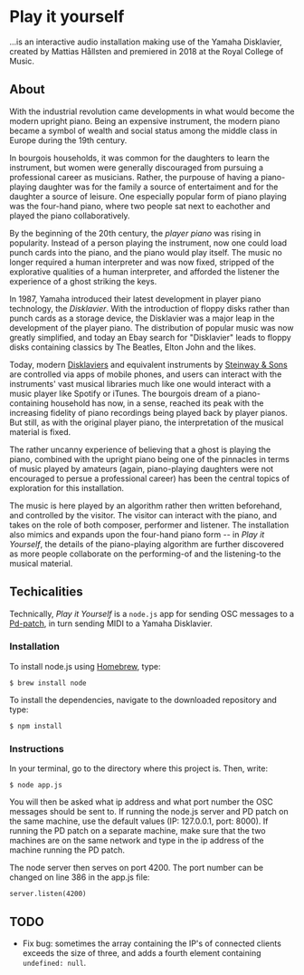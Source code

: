 # Play it yourself

...is an interactive audio installation making use of the Yamaha Disklavier, created by Mattias Hållsten and premiered in 2018 at the Royal College of Music.

## About

With the industrial revolution came developments in what would become the modern upright piano. Being an expensive instrument, the modern piano became a symbol of wealth and social status among the middle class in Europe during the 19th century.

In bourgois households, it was common for the daughters to learn the instrument, but women were generally discouraged from pursuing a professional career as musicians. Rather, the purpouse of having a piano-playing daughter was for the family a source of entertaiment and for the daughter a source of leisure. One especially popular form of piano playing was the four-hand piano, where two people sat next to eachother and played the piano collaboratively.

By the beginning of the 20th century, the _player piano_ was rising in popularity. Instead of a person playing the instrument, now one could load punch cards into the piano, and the piano would play itself. The music no longer required a human interpreter and was now fixed, stripped of the explorative qualities of a human interpreter, and afforded the listener the experience of a ghost striking the keys.

In 1987, Yamaha introduced their latest development in player piano technology, the _Disklavier_. With the introduction of floppy disks rather than punch cards as a storage device, the Disklavier was a major leap in the development of the player piano. The distribution of popular music was now greatly simplified, and today an Ebay search for "Disklavier" leads to floppy disks containing classics by The Beatles, Elton John and the likes. 

Today, modern [Disklaviers](https://www.youtube.com/watch?v=h8La94sbUC0) and equivalent instruments by [Steinway & Sons](https://www.youtube.com/watch?v=H_XPRAiy9Y4) are controlled via apps of mobile phones, and users can interact with the instruments' vast musical libraries much like one would interact with a music player like Spotify or iTunes. The bourgois dream of a piano-containing household has now, in a sense, reached its peak with the increasing fidelity of piano recordings being played back by player pianos. But still, as with the original player piano, the interpretation of the musical material is fixed.

The rather uncanny experience of believing that a ghost is playing the piano, combined with the upright piano being one of the pinnacles in terms of music played by amateurs (again, piano-playing daughters were not encouraged to persue a professional career) has been the central topics of exploration for this installation. 

The music is here played by an algorithm rather then written beforehand, and controlled by the visitor. The visitor can interact with the piano, and takes on the role of both composer, performer and listener. The installation also mimics and expands upon the four-hand piano form -- in _Play it Yourself_, the details of the piano-playing algorithm are further discovered as more people collaborate on the performing-of and the listening-to the musical material.

## Techicalities

Technically, _Play it Yourself_ is a `node.js` app for sending OSC messages to a [Pd-patch](https://github.com/mattiashallsten/playityourself-sequencer), in turn sending MIDI to a Yamaha Disklavier.

### Installation

To install node.js using [Homebrew](https://brew.sh/), type:
```
$ brew install node
```

To install the dependencies, navigate to the downloaded repository and type:

```
$ npm install
```

### Instructions

In your terminal, go to the directory where this project is. Then, write:

```
$ node app.js
```

You will then be asked what ip address and what port number the OSC messages should be sent to. If running the node.js server and PD patch on the same machine, use the default values (IP: 127.0.0.1, port: 8000). If running the PD patch on a separate machine, make sure that the two machines are on the same network and type in the ip address of the machine running the PD patch.

The node server then serves on port 4200. The port number can be changed on line 386 in the app.js file:

```
server.listen(4200)
```




## TODO

- Fix bug: sometimes the array containing the IP's of connected clients exceeds the size of three, and adds a fourth element containing `undefined: null`.
